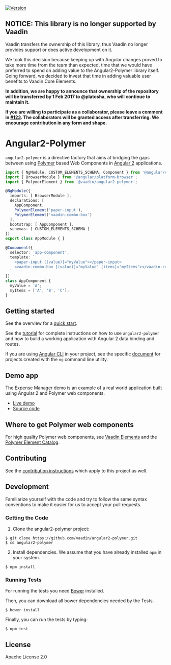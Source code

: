 [![Version](https://img.shields.io/npm/v/@vaadin/angular2-polymer.svg)](https://www.npmjs.com/package/@vaadin/angular2-polymer)

## NOTICE: This library is no longer supported by Vaadin

Vaadin transfers the ownership of this library, thus Vaadin no longer provides support or does active development on it.
 
We took this decision because keeping up with Angular changes proved to take more time from the team than expected, time that we would have preferred to spend on adding value to the Angular2-Polymer library itself. Going forward, we decided to invest that time in adding valuable user benefits to Vaadin Core Elements.

**In addition, we are happy to announce that ownership of the repository will be transferred by 1 Feb 2017 to @platosha, who will continue to maintain it.**

**If you are willing to participate as a collaborator, please leave a comment in [#123](https://github.com/vaadin/angular2-polymer/issues/123). The collaborators will be granted access after transferring. We encourage contribution in any form and shape.**

# Angular2-Polymer

`angular2-polymer` is a directive factory that aims at bridging the gaps between using [Polymer](https://www.polymer-project.org) based Web Components in [Angular 2](https://angular.io/) applications.

```typescript
import { NgModule, CUSTOM_ELEMENTS_SCHEMA, Component } from '@angular/core';
import { BrowserModule } from '@angular/platform-browser';
import { PolymerElement } from '@vaadin/angular2-polymer';

@NgModule({
  imports: [ BrowserModule ],
  declarations: [
    AppComponent,
    PolymerElement('paper-input'),
    PolymerElement('vaadin-combo-box')
  ],
  bootstrap: [ AppComponent ],
  schemas: [ CUSTOM_ELEMENTS_SCHEMA ]
})
export class AppModule { }

@Component({
  selector: 'app-component',
  template: `
    <paper-input [(value)]="myValue"></paper-input>
    <vaadin-combo-box [(value)]="myValue" [items]="myItems"></vaadin-combo-box>
  `
})
class AppComponent {
  myValue = 'A';
  myItems = ['A', 'B', 'C'];
}
```

## Getting started

See the overview for a [quick start](https://vaadin.com/docs/-/part/elements/angular2-polymer/overview.html).

See the [tutorial](https://vaadin.com/docs/-/part/elements/angular2-polymer/tutorial-index.html) for complete instructions on how to use `angular2-polymer` and how to build a working application with Angular 2 data binding and routes.

If you are using [Angular CLI](https://github.com/angular/angular-cli) in your project, see the specific [document](https://vaadin.com/docs/-/part/elements/angular2-polymer/ng-cli-webpack.html) for projects created with the `ng` command line utility.

## Demo app

The Expense Manager demo is an example of a real world application built using Angular 2 and Polymer web components.

- [Live demo](http://demo.vaadin.com/expense-manager-ng)
- [Source code](https://github.com/vaadin/expense-manager-ng2-demo)

## Where to get Polymer web components

For high quality Polymer web components, see [Vaadin Elements](https://vaadin.com/elements) and the [Polymer Element Catalog](https://elements.polymer-project.org).

## Contributing

See the [contribution instructions](https://github.com/vaadin/vaadin-core-elements#contributing) which apply to this project as well.

## Development

Familiarize yourself with the code and try to follow the same syntax conventions to make it easier for us to accept your pull requests.

### Getting the Code

1. Clone the angular2-polymer project:

  ```shell
  $ git clone https://github.com/vaadin/angular2-polymer.git
  $ cd angular2-polymer
  ```

2. Install dependencies. We assume that you have already installed `npm` in your system.

  ```shell
  $ npm install
  ```

### Running Tests

For running the tests you need [Bower](http://bower.io) installed.

Then, you can download all bower dependencies needed by the Tests.

  ```shell
  $ bower install
  ```

Finally, you can run the tests by typing:

  ```shell
  $ npm test
  ```

## License

Apache License 2.0
